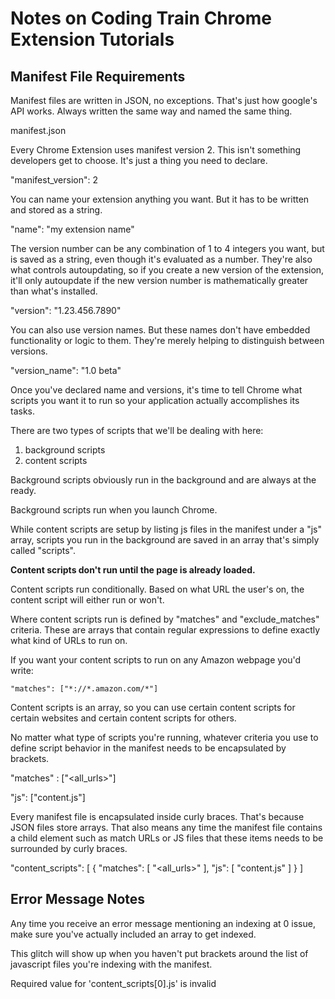 # Notes on Coding Train Chrome Extension Tutorials

## Manifest File Requirements

Manifest files are written in JSON, no exceptions. That's just how google's API works. Always written the same way and named the same thing.

  manifest.json

Every Chrome Extension uses manifest version 2. This isn't something developers get to choose. It's just a thing you need to declare.

  "manifest_version": 2

You can name your extension anything you want. But it has to be written and stored as a string.

  "name": "my extension name"

The version number can be any combination of 1 to 4 integers you want, but is saved as a string, even though it's evaluated as a number. They're also what controls autoupdating, so if you create a new version of the extension, it'll only autoupdate if the new version number is mathematically greater than what's installed.

  "version": "1.23.456.7890"

You can also use version names. But these names don't have embedded functionality or logic to them. They're merely helping to distinguish between versions.

  "version_name": "1.0 beta"

Once you've declared name and versions, it's time to tell Chrome what scripts you want it to run so your application actually accomplishes its tasks.

There are two types of scripts that we'll be dealing with here:

1. background scripts
2. content scripts

Background scripts obviously run in the background and are always at the ready.

Background scripts run when you launch Chrome.

While content scripts are setup by listing js files in the manifest under a "js" array, scripts you run in the background are saved in an array that's simply called "scripts". 

**Content scripts don't run until the page is already loaded.**

Content scripts run conditionally. Based on what URL the user's on, the content script will either run or won't.

Where content scripts run is defined by "matches" and "exclude_matches" criteria. These are arrays that contain regular expressions to define exactly what kind of URLs to run on.

If you want your content scripts to run on any Amazon webpage you'd write:

  ```
  "matches": ["*://*.amazon.com/*"]
  ```

Content scripts is an array, so you can use certain content scripts for certain websites and certain content scripts for others.

No matter what type of scripts you're running, whatever criteria you use to define script behavior in the manifest needs to be encapsulated by brackets.

  "matches" : ["<all_urls>"]

  "js": ["content.js"]

Every manifest file is encapsulated inside curly braces. That's because JSON files store arrays. That also means any time the manifest file contains a child element such as match URLs or JS files that these items needs to be surrounded by curly braces.

  "content_scripts": [
    {
      "matches": [
        "<all_urls>"
      ],
      "js": [
        "content.js"
      ]
    }
  ]

## Error Message Notes

Any time you receive an error message mentioning an indexing at 0 issue, make sure you've actually included an array to get indexed.

This glitch will show up when you haven't put brackets around the list of javascript files you're indexing with the manifest.

  Required value for 'content_scripts[0].js' is invalid
